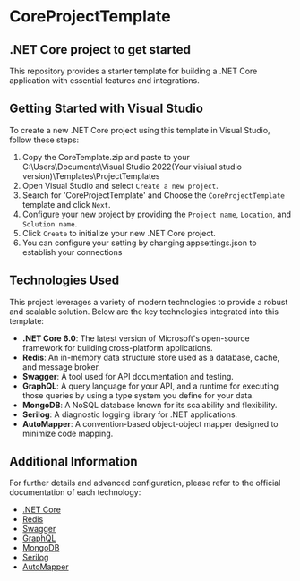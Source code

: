 # CoreProjectTemplate

## .NET Core project to get started

This repository provides a starter template for building a .NET Core application with essential features and integrations.

## Getting Started with Visual Studio

To create a new .NET Core project using this template in Visual Studio, follow these steps:

1. Copy the CoreTemplate.zip and paste to your C:\Users\Documents\Visual Studio 2022(Your visiual studio version)\Templates\ProjectTemplates
2. Open Visual Studio and select `Create a new project`.
3. Search for 'CoreProjectTemplate' and Choose the `CoreProjectTemplate` template and click `Next`.
4. Configure your new project by providing the `Project name`, `Location`, and `Solution name`.
5. Click `Create` to initialize your new .NET Core project.
6. You can configure your setting by changing appsettings.json to establish your connections
## Technologies Used

This project leverages a variety of modern technologies to provide a robust and scalable solution. Below are the key technologies integrated into this template:

- **.NET Core 6.0**: The latest version of Microsoft's open-source framework for building cross-platform applications.
- **Redis**: An in-memory data structure store used as a database, cache, and message broker.
- **Swagger**: A tool used for API documentation and testing.
- **GraphQL**: A query language for your API, and a runtime for executing those queries by using a type system you define for your data.
- **MongoDB**: A NoSQL database known for its scalability and flexibility.
- **Serilog**: A diagnostic logging library for .NET applications.
- **AutoMapper**: A convention-based object-object mapper designed to minimize code mapping.

## Additional Information

For further details and advanced configuration, please refer to the official documentation of each technology:

- [.NET Core](https://docs.microsoft.com/en-us/dotnet/core/)
- [Redis](https://redis.io/documentation)
- [Swagger](https://swagger.io/docs/)
- [GraphQL](https://graphql.org/learn/)
- [MongoDB](https://docs.mongodb.com/)
- [Serilog](https://serilog.net/)
- [AutoMapper](https://automapper.org/)

